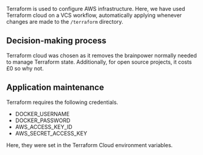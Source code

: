 Terraform is used to configure AWS infrastructure. Here, we have used Terraform cloud on a VCS
workflow, automatically applying whenever changes are made to the `/terraform` directory.

## Decision-making process

Terraform cloud was chosen as it removes the brainpower normally needed to manage Terraform
state. Additionally, for open source projects, it costs £0 so why not.

## Application maintenance

Terraform requires the following credentials.

- DOCKER_USERNAME
- DOCKER_PASSWORD
- AWS_ACCESS_KEY_ID
- AWS_SECRET_ACCESS_KEY

Here, they were set in the Terraform Cloud environment variables.
